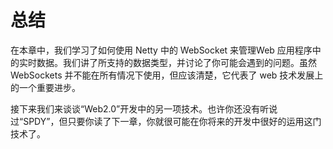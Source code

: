 总结
====

在本章中，我们学习了如何使用 Netty 中的 WebSocket 来管理Web 应用程序中的实时数据。我们讲了所支持的数据类型，并讨论了你可能会遇到的问题。虽然 WebSockets 并不能在所有情况下使用，但应该清楚，它代表了 web 技术发展上的一个重要进步。

接下来我们来谈谈“Web2.0”开发中的另一项技术。也许你还没有听说过“SPDY”，但只要你读了下一章，你就很可能在你将来的开发中很好的运用这门技术了。
